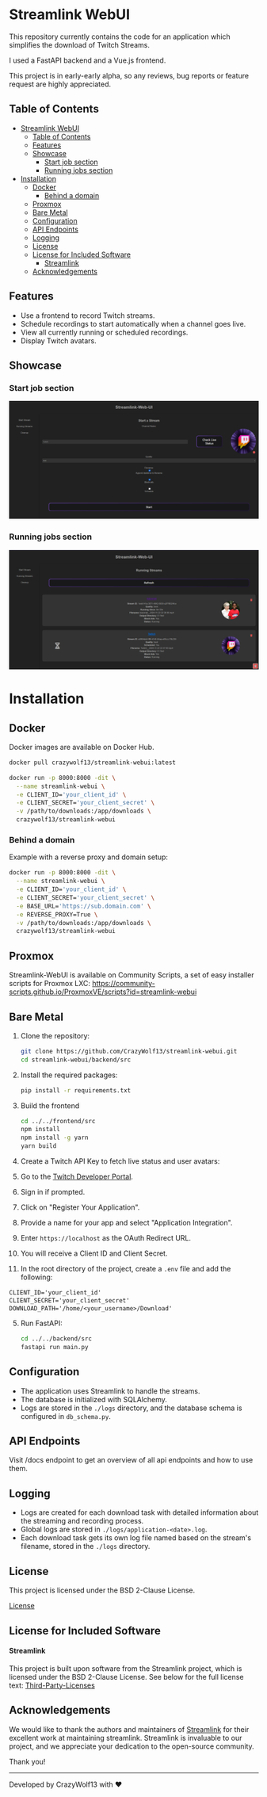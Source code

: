 # Streamlink WebUI 

This repository currently contains the code for an application which simplifies the download of Twitch Streams.

I used a FastAPI backend and a Vue.js frontend.

This project is in early-early alpha, so any reviews, bug reports or feature request are highly appreciated.

## Table of Contents

- [Streamlink WebUI](#streamlink-webui)
  - [Table of Contents](#table-of-contents)
  - [Features](#features)
  - [Showcase](#showcase)
    - [Start job section](#start-job-section)
    - [Running jobs section](#running-jobs-section)
- [Installation](#installation)
  - [Docker](#docker)
    - [Behind a domain](#behind-a-domain)
  - [Proxmox](#proxmox)
  - [Bare Metal](#bare-metal)
  - [Configuration](#configuration)
  - [API Endpoints](#api-endpoints)
  - [Logging](#logging)
  - [License](#license)
  - [License for Included Software](#license-for-included-software)
      - [Streamlink](#streamlink)
  - [Acknowledgements](#acknowledgements)


## Features

- Use a frontend to record Twitch streams.
- Schedule recordings to start automatically when a channel goes live.
- View all currently running or scheduled recordings.
- Display Twitch avatars.

## Showcase

### Start job section

![Showcase Start Recoring Section](./assets/showcase_1.png)

### Running jobs section

![Showcase Running Streams Section](./assets/showcase_2.png)


# Installation

## Docker

Docker images are available on Docker Hub.

```bash
docker pull crazywolf13/streamlink-webui:latest
```

```bash
docker run -p 8000:8000 -dit \
  --name streamlink-webui \
  -e CLIENT_ID='your_client_id' \
  -e CLIENT_SECRET='your_client_secret' \
  -v /path/to/downloads:/app/downloads \
  crazywolf13/streamlink-webui
```

### Behind a domain
Example with a reverse proxy and domain setup:

```bash
docker run -p 8000:8000 -dit \
  --name streamlink-webui \
  -e CLIENT_ID='your_client_id' \
  -e CLIENT_SECRET='your_client_secret' \
  -e BASE_URL='https://sub.domain.com' \
  -e REVERSE_PROXY=True \
  -v /path/to/downloads:/app/downloads \
  crazywolf13/streamlink-webui
```

## Proxmox

Streamlink-WebUI is available on Community Scripts, a set of easy installer scripts for Proxmox LXC: https://community-scripts.github.io/ProxmoxVE/scripts?id=streamlink-webui

## Bare Metal

1. Clone the repository:
    ```bash
    git clone https://github.com/CrazyWolf13/streamlink-webui.git
    cd streamlink-webui/backend/src
    ```

2. Install the required packages:
    ```bash
    pip install -r requirements.txt
    ```

3. Build the frontend
    ```bash
    cd ../../frontend/src
    npm install
    npm install -g yarn
    yarn build
    ```

4. Create a Twitch API Key to fetch live status and user avatars:

  1. Go to the [Twitch Developer Portal](https://dev.twitch.tv/console/apps).
  2. Sign in if prompted.
  3. Click on "Register Your Application".
  4. Provide a name for your app and select "Application Integration".
  5. Enter `https://localhost` as the OAuth Redirect URL.
  6. You will receive a Client ID and Client Secret.
  7. In the root directory of the project, create a `.env` file and add the following:
```
CLIENT_ID='your_client_id'
CLIENT_SECRET='your_client_secret'
DOWNLOAD_PATH='/home/<your_username>/Download'
```

5. Run FastAPI:
    ```bash
    cd ../../backend/src
    fastapi run main.py
    ```

## Configuration

- The application uses Streamlink to handle the streams.
- The database is initialized with SQLAlchemy.
- Logs are stored in the `./logs` directory, and the database schema is configured in `db_schema.py`.

## API Endpoints

Visit /docs endpoint to get an overview of all api endpoints and how to use them.

## Logging

- Logs are created for each download task with detailed information about the streaming and recording process.
- Global logs are stored in `./logs/application-<date>.log`.
- Each download task gets its own log file named based on the stream's filename, stored in the `./logs` directory.


## License 

This project is licensed under the BSD 2-Clause License.

[License](./LICENSE)

## License for Included Software

#### Streamlink

This project is built upon software from the Streamlink project, which is licensed under the BSD 2-Clause License. See below for the full license text:
[Third-Party-Licenses](./third-party-licenses)

## Acknowledgements

We would like to thank the authors and maintainers of [Streamlink](https://github.com/streamlink/streamlink) for their excellent work at maintaining streamlink. Streamlink is invaluable to our project, and we appreciate your dedication to the open-source community.

Thank you!

---

Developed by CrazyWolf13 with ❤️
